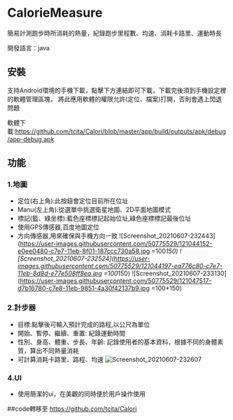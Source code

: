 # CalorieMeasure

簡易計測跑步時所消耗的熱量，紀錄跑步里程數、均速、消耗卡路里、運動時長

開發語言：java

## 安裝
支持Android環境的手機下載，點擊下方連結即可下載，下載完後須到手機設定裡的軟體管理區塊，
將此應用軟體的權限允許(定位、檔案)打開，否則會遇上閃退問題

軟體下載:https://github.com/tcita/Calori/blob/master/app/build/outputs/apk/debug/app-debug.apk

## 功能

### 1.地圖
* 定位(右上角):此按鈕會定位目前所在位址
* Manu(左上角):從選單中挑選衛星地圖、2D平面地圖模式
* 標記(籃、綠坐標):藍色座標標記起始位址,綠色座標標記最後位址
* 使用GPS傳感器,百度地圖定位
* 方向傳感器,用來確保與手機方向一致
![Screenshot_20210607-232443](https://user-images.githubusercontent.com/50775529/121044152-e0ee0480-c7e7-11eb-8f01-187ccc730a58.jpg =100*150)
![Screenshot_20210607-232524](https://user-images.githubusercontent.com/50775529/121044197-ea776c80-c7e7-11eb-8d8d-e77e508ff8ea.jpg =100*150)
![Screenshot_20210607-233130](https://user-images.githubusercontent.com/50775529/121047517-d7b16780-c7e8-11eb-9851-4a30f42137b9.jpg =100*150)

### 2.計步器
* 目標:點擊後可輸入預計完成的路程,以公尺為單位
* 開始、暫停、繼續、重置: 紀錄運動時間
* 性別、身高、體重、步長、年齡: 記錄使用者的基本資料，根據不同的身體素質，算出不同熱量消耗
* 可計算消耗卡路里、路程、均速
![Screenshot_20210607-232607](https://user-images.githubusercontent.com/50775529/121044171-e5b2b880-c7e7-11eb-88c4-2101a1118875.jpg=100*150)

### 4.UI
* 使用簡潔的ui，在美觀的同時便於用戶操作使用

##code轉移至  https://github.com/tcita/Calori
